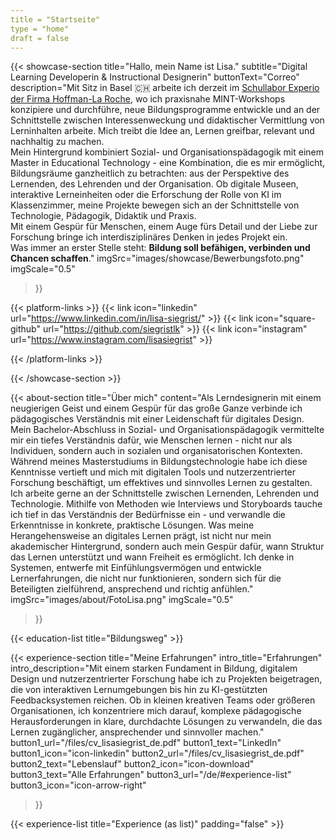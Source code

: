 ```yaml
---
title = "Startseite"
type = "home"
draft = false
---
```


{{< showcase-section
    title="Hallo, mein Name ist Lisa."
    subtitle="Digital Learning Developerin & Instructional Designerin"
    buttonText="Correo"
    description="Mit Sitz in Basel 🇨🇭 arbeite ich derzeit im <a target='_blank' href='https://basel.lehre.roche.com/experio/'>Schullabor Experio der Firma Hoffman-La Roche</a>, wo ich praxisnahe MINT-Workshops konzipiere und durchführe, neue Bildungsprogramme entwickle und an der Schnittstelle zwischen Interessenweckung und didaktischer Vermittlung von Lerninhalten arbeite. Mich treibt die Idee an, Lernen greifbar, relevant und nachhaltig zu machen.<br/> Mein Hintergrund kombiniert Sozial- und Organisationspädagogik mit einem Master in Educational Technology - eine Kombination, die es mir ermöglicht, Bildungsräume ganzheitlich zu betrachten: aus der Perspektive des Lernenden, des Lehrenden und der Organisation. Ob digitale Museen, interaktive Lerneinheiten oder die Erforschung der Rolle von KI im Klassenzimmer, meine Projekte bewegen sich an der Schnittstelle von Technologie, Pädagogik, Didaktik und Praxis.<br/>Mit einem Gespür für Menschen, einem Auge fürs Detail und der Liebe zur Forschung bringe ich interdisziplinäres Denken in jedes Projekt ein.<br/>Was immer an erster Stelle steht: <strong>Bildung soll befähigen, verbinden und Chancen schaffen</strong>."
    imgSrc="images/showcase/Bewerbungsfoto.png"
    imgScale="0.5"
 >}}

{{< platform-links >}}
    {{< link icon="linkedin" url="https://www.linkedin.com/in/lisa-siegrist/" >}}
    {{< link icon="square-github" url="https://github.com/siegristlk" >}}
    {{< link icon="instagram" url="https://www.instagram.com/lisasiegrist" >}}

{{< /platform-links >}}

{{< /showcase-section >}}

{{< about-section
    title="Über mich"
    content="Als Lerndesignerin mit einem neugierigen Geist und einem Gespür für das große Ganze verbinde ich pädagogisches Verständnis mit einer Leidenschaft für digitales Design. Mein Bachelor-Abschluss in Sozial- und Organisationspädagogik vermittelte mir ein tiefes Verständnis dafür, wie Menschen lernen - nicht nur als Individuen, sondern auch in sozialen und organisatorischen Kontexten. Während meines Masterstudiums in Bildungstechnologie habe ich diese Kenntnisse vertieft und mich mit digitalen Tools und nutzerzentrierter Forschung beschäftigt, um effektives und sinnvolles Lernen zu gestalten.<br/> Ich arbeite gerne an der Schnittstelle zwischen Lernenden, Lehrenden und Technologie. Mithilfe von Methoden wie Interviews und Storyboards tauche ich tief in das Verständnis der Bedürfnisse ein - und verwandle die Erkenntnisse in konkrete, praktische Lösungen. Was meine Herangehensweise an digitales Lernen prägt, ist nicht nur mein akademischer Hintergrund, sondern auch mein Gespür dafür, wann Struktur das Lernen unterstützt und wann Freiheit es ermöglicht. Ich denke in Systemen, entwerfe mit Einfühlungsvermögen und entwickle Lernerfahrungen, die nicht nur funktionieren, sondern sich für die Beteiligten zielführend, ansprechend und richtig anfühlen."
    imgSrc="images/about/FotoLisa.png"
    imgScale="0.5"
 >}}

{{< education-list
    title="Bildungsweg" >}}

{{< experience-section
    title="Meine Erfahrungen"
    intro_title="Erfahrungen"
    intro_description="Mit einem starken Fundament in Bildung, digitalem Design und nutzerzentrierter Forschung habe ich zu Projekten beigetragen, die von interaktiven Lernumgebungen bis hin zu KI-gestützten Feedbacksystemen reichen. Ob in kleinen kreativen Teams oder größeren Organisationen, ich konzentriere mich darauf, komplexe pädagogische Herausforderungen in klare, durchdachte Lösungen zu verwandeln, die das Lernen zugänglicher, ansprechender und sinnvoller machen." 
    button1_url="/files/cv_lisasiegrist_de.pdf"
    button1_text="LinkedIn"
    button1_icon="icon-linkedin"
    button2_url="/files/cv_lisasiegrist_de.pdf"
    button2_text="Lebenslauf"
    button2_icon="icon-download"
    button3_text="Alle Erfahrungen"
    button3_url="/de/#experience-list"
    button3_icon="icon-arrow-right" 
>}}

{{< experience-list
    title="Experience (as list)"
    padding="false" >}}
